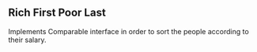 ## Rich First Poor Last

Implements Comparable interface in order to sort the people according to their salary.
